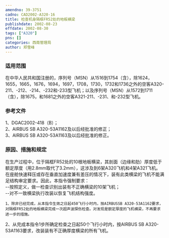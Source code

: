 ```yaml
---
amendno: 39-3751  
cadno: CAD2002-A320-16  
title: 检查机身隔框FR52处的地板横梁  
publishdate: 2002-08-23  
effdate: 2002-08-30  
tags: ["A320"]  
pns: []  
categories: 西南管理局  
author: 郑雪峰  
---
```

  
### 适用范围  
在中华人民共和国注册的，序列号（MSN）从1516到1754（含），除1624，1655，1665，1676，1694，1697，1708，1730，1732和1736之外的空客A320-211、-212、-214、-232和-233型飞机；以及序列号（MSN）从1572到1711（含），除1675，和1681之外的空客A321-211、-231、和-232型飞机。  
  
<!--more-->  
### 参考文件  
1、DGAC2002-418（B）；  
 2、AIRBUS SB A320-53A1162及以后经批准的修正；  
 3、AIRBUS SB A320-53A1163及以后经批准的修正。  
  
### 原因、措施和规定  
 在生产过程中，位于隔框FR52处的10根地板横梁，其剖面（边缘和肋）厚度低于额定厚度（用2.8mm取代了3.2mm），这涉及到6架A320飞机和4架A321飞机。在座舱快速释压或存在垂直加速度兼有差压的情况下，装有此类横梁的飞机不能满足结构审定要求。因此，本指令强制要求：  
--按照定义，做一检查识别出装有不正确横梁的10架飞机；  
--对不一致横梁执行改装以恢复飞机结构强度。  
  
    1、除非已经完成，从本指令生效之日起450飞行小时内，按AIRBUSSB A320-53A1162要求，对隔框FR52处的地板横梁完成一次超声波探伤检查。对发现是额定厚度的飞机横梁，不再要求进一步的措施。  
 2、从完成本指令1步所确定检查之日起50个飞行小时内，按AIRBUS SB A320-53A1163要求，改装装有不正确厚度横梁的所有飞机。  
